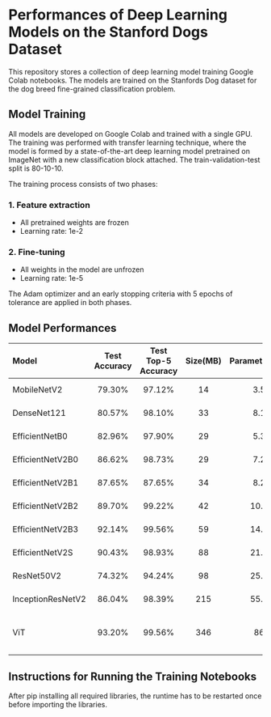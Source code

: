 # Performances of Deep Learning Models on the Stanford Dogs Dataset

This repository stores a collection of deep learning model training Google Colab notebooks. The models are trained on the Stanfords Dog dataset for the dog breed fine-grained classification problem.

## Model Training
All models are developed on Google Colab and trained with a single GPU. The training was performed with transfer learning technique, where the model is formed by a state-of-the-art deep learning model pretrained on ImageNet with a new classification block attached. The train-validation-test split is 80-10-10.

The training process consists of two phases: 
### 1. Feature extraction
* All pretrained weights are frozen
* Learning rate: 1e-2

### 2. Fine-tuning
* All weights in the model are unfrozen
* Learning rate: 1e-5

The Adam optimizer and an early stopping criteria with 5 epochs of tolerance are applied in both phases.

## Model Performances
|Model|Test Accuracy|Test Top-5 Accuracy|Size(MB)|Parameters(M)|Link to Final Model|
|:---   | :---: |:---: |:---: |:---: |:---: |
|MobileNetV2|79.30%|97.12%|14|3.5|[Keras h5](https://drive.google.com/file/d/1-1QRmYuGClWCIzo6l4yUwImkZ-0CuzLD/view?usp=sharing)|
|DenseNet121|80.57%|98.10%|33|8.1|[Keras h5](https://drive.google.com/file/d/1-wY0G44HG5JmdbJ9Y_BZN8bWq350VQ7p/view?usp=sharing)|
|EfficientNetB0|82.96%|97.90%|29|5.3|[Keras h5](https://drive.google.com/file/d/1-y6MP9vumLvdBLR7oaMWkVgIT19lNZKh/view?usp=sharing)|
|EfficientNetV2B0|86.62%|98.73%|29|7.2|[Keras h5](https://drive.google.com/file/d/1-0Lv1QeRTFE7ib1G2Erz4_t5kgOb9ta9/view?usp=sharing)|
|EfficientNetV2B1|87.65%|87.65%|34|8.2|[Keras h5](https://drive.google.com/file/d/1-38BYFkVBnAzahI2naZnwaTFXcAmbP6v/view?usp=sharing)|
|EfficientNetV2B2|89.70%|99.22%|42|10.2|[Keras h5](https://drive.google.com/file/d/1-QdEzFdRRmXOZEcenNIgPhi6ZpYVPsU2/view?usp=sharing)|
|EfficientNetV2B3|92.14%|99.56%|59|14.5|[Keras h5](https://drive.google.com/file/d/1-TU2kCHDXWVyuyVN7z7rOjGTwY8d7QaH/view?usp=sharing)|
|EfficientNetV2S|90.43%|98.93%|88|21.6|[Keras h5](https://drive.google.com/file/d/106Ag7tarebY2yHpDzQq2JiiLl1JjHraa/view?usp=sharing)|
|ResNet50V2|74.32%|94.24%|98|25.6|[Keras h5](https://drive.google.com/file/d/1-GEjKCn_teBjnt3I0RsHwG9fj2r1CMR5/view?usp=sharing)|
|InceptionResNetV2|86.04%|98.39%|215|55.9|[Keras h5](https://drive.google.com/file/d/1-F_0UlhV2vnchfhtoyjXtbmTbfJ_iALi/view?usp=sharing)|
|ViT|93.20%|99.56%|346|86|[PyTorch pt](https://drive.google.com/file/d/1-iRf_hn632MF3-TCni1Fc6dsbH9I0jhS/view?usp=sharing), [Hugging Face](https://huggingface.co/skyau/dog-breed-classifier-vit)|

## Instructions for Running the Training Notebooks
After pip installing all required libraries, the runtime has to be restarted once before importing the libraries. 
